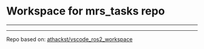 # Workspace for mrs_tasks repo
---

---
Repo based on: [athackst/vscode_ros2_workspace](https://github.com/athackst/vscode_ros2_workspace)